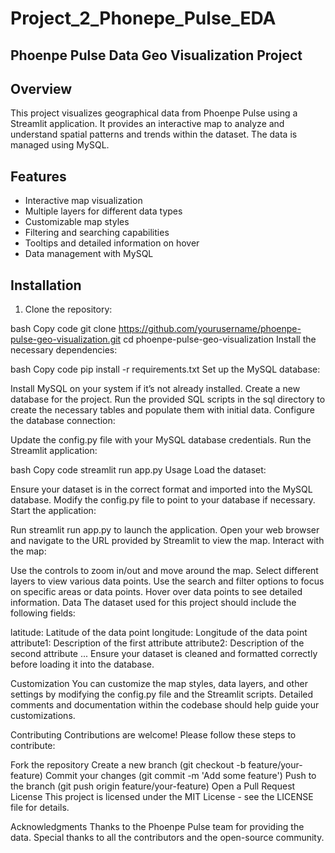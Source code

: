 # Project_2_Phonepe_Pulse_EDA

## Phoenpe Pulse Data Geo Visualization Project
## Overview
This project visualizes geographical data from Phoenpe Pulse using a Streamlit application. It provides an interactive map to analyze and understand spatial patterns and trends within the dataset. The data is managed using MySQL.

## Features
- Interactive map visualization
- Multiple layers for different data types
- Customizable map styles
- Filtering and searching capabilities
- Tooltips and detailed information on hover
- Data management with MySQL

## Installation
1. Clone the repository:

bash
Copy code
git clone https://github.com/yourusername/phoenpe-pulse-geo-visualization.git
cd phoenpe-pulse-geo-visualization
Install the necessary dependencies:

bash
Copy code
pip install -r requirements.txt
Set up the MySQL database:

Install MySQL on your system if it’s not already installed.
Create a new database for the project.
Run the provided SQL scripts in the sql directory to create the necessary tables and populate them with initial data.
Configure the database connection:

Update the config.py file with your MySQL database credentials.
Run the Streamlit application:

bash
Copy code
streamlit run app.py
Usage
Load the dataset:

Ensure your dataset is in the correct format and imported into the MySQL database.
Modify the config.py file to point to your database if necessary.
Start the application:

Run streamlit run app.py to launch the application.
Open your web browser and navigate to the URL provided by Streamlit to view the map.
Interact with the map:

Use the controls to zoom in/out and move around the map.
Select different layers to view various data points.
Use the search and filter options to focus on specific areas or data points.
Hover over data points to see detailed information.
Data
The dataset used for this project should include the following fields:

latitude: Latitude of the data point
longitude: Longitude of the data point
attribute1: Description of the first attribute
attribute2: Description of the second attribute
...
Ensure your dataset is cleaned and formatted correctly before loading it into the database.

Customization
You can customize the map styles, data layers, and other settings by modifying the config.py file and the Streamlit scripts. Detailed comments and documentation within the codebase should help guide your customizations.

Contributing
Contributions are welcome! Please follow these steps to contribute:

Fork the repository
Create a new branch (git checkout -b feature/your-feature)
Commit your changes (git commit -m 'Add some feature')
Push to the branch (git push origin feature/your-feature)
Open a Pull Request
License
This project is licensed under the MIT License - see the LICENSE file for details.

Acknowledgments
Thanks to the Phoenpe Pulse team for providing the data.
Special thanks to all the contributors and the open-source community.
